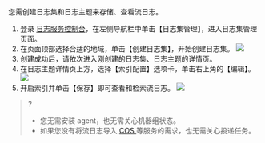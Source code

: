 您需创建日志集和日志主题来存储、查看流日志。
1. 登录 [日志服务控制台](https://console.cloud.tencent.com/cls)，在左侧导航栏中单击【日志集管理】，进入日志集管理页面。 
2. 在页面顶部选择合适的地域，单击【创建日志集】，开始创建日志集。
![](https://main.qcloudimg.com/raw/e101548a091005ed1c09f51f69b84c3f.png)
3. 创建成功后，请依次进入刚创建的日志集、日志主题的详情页。
4. 在日志主题详情页上方，选择【索引配置】选项卡，单击右上角的【编辑】。
![](https://main.qcloudimg.com/raw/cf156438f3e6150695d61e8f13546474.png)
6. 开启索引并单击【保存】即可查看和检索流日志。
![](https://main.qcloudimg.com/raw/29f5081ea7a6fe099813996a61d58721.png)

>?
>- 您无需安装 agent，也无需关心机器组状态。 
>- 如果您没有将流日志导入 [COS ](https://cloud.tencent.com/document/product/436/6222) 等服务的需求，也无需关心投递任务。


